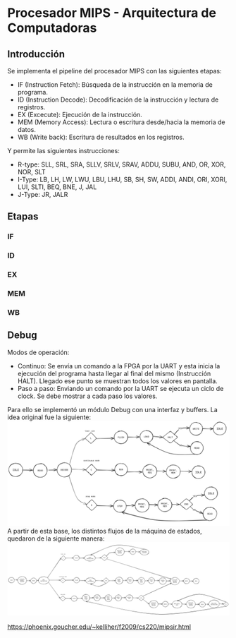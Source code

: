 # Procesador MIPS - Arquitectura de Computadoras
## Introducción
Se implementa el pipeline del procesador MIPS con las siguientes etapas:

- IF (Instruction Fetch): Búsqueda de la instrucción en la memoria de programa.
- ID (Instruction Decode): Decodificación de la instrucción y lectura de registros.
- EX (Excecute): Ejecución de la instrucción.
- MEM (Memory Access): Lectura o escritura desde/hacia la memoria de datos.
- WB (Write back): Escritura de resultados en los registros.  

Y permite las siguientes instrucciones:
- R-type: SLL, SRL, SRA, SLLV, SRLV, SRAV, ADDU, SUBU, AND, OR, XOR, NOR, SLT
- I-Type: LB, LH, LW, LWU, LBU, LHU, SB, SH, SW, ADDI, ANDI, ORI, XORI, LUI, SLTI, BEQ, BNE, J, JAL
- J-Type: JR, JALR

## Etapas
### IF
### ID
### EX
### MEM
### WB

## Debug
Modos de operación:
 - Continuo: Se envía un comando a la FPGA por la UART y esta inicia la ejecución del programa hasta llegar al final del mismo (Instrucción HALT). Llegado ese punto se muestran todos los valores en pantalla.
 - Paso a paso: Enviando un comando por la UART se ejecuta un ciclo de clock. Se debe mostrar a cada paso los valores.

Para ello se implementó un módulo Debug con una interfaz y buffers. La idea original fue la siguiente:  
![simple](img/debug_original.png)  
A partir de esta base, los distintos flujos de la máquina de estados, quedaron de la siguiente manera:  
![simple](img/debug_completo.png) 

https://phoenix.goucher.edu/~kelliher/f2009/cs220/mipsir.html